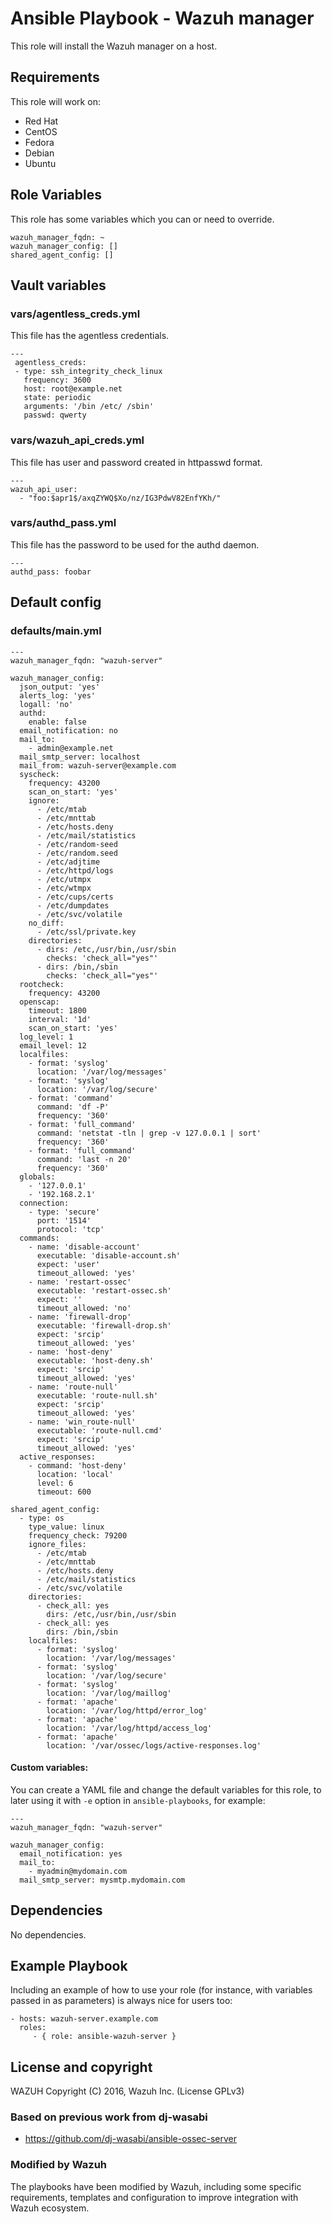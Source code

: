 Ansible Playbook - Wazuh manager
================================

This role will install the Wazuh manager on a host.

Requirements
------------

This role will work on:
 * Red Hat
 * CentOS
 * Fedora
 * Debian
 * Ubuntu

Role Variables
--------------

This role has some variables which you can or need to override.
```
wazuh_manager_fqdn: ~
wazuh_manager_config: []
shared_agent_config: []
```

Vault variables
----------------

### vars/agentless_creds.yml
This file has the agentless credentials.
```
---
 agentless_creds:
 - type: ssh_integrity_check_linux
   frequency: 3600
   host: root@example.net
   state: periodic
   arguments: '/bin /etc/ /sbin'
   passwd: qwerty
```

### vars/wazuh_api_creds.yml
This file has user and password created in httpasswd format.
```
---
wazuh_api_user:
  - "foo:$apr1$/axqZYWQ$Xo/nz/IG3PdwV82EnfYKh/"
```

### vars/authd_pass.yml
This file has the password to be used for the authd daemon.
```
---
authd_pass: foobar
```

Default config
--------------

### defaults/main.yml
```
---
wazuh_manager_fqdn: "wazuh-server"

wazuh_manager_config:
  json_output: 'yes'
  alerts_log: 'yes'
  logall: 'no'
  authd:
    enable: false
  email_notification: no
  mail_to:
    - admin@example.net
  mail_smtp_server: localhost
  mail_from: wazuh-server@example.com
  syscheck:
    frequency: 43200
    scan_on_start: 'yes'
    ignore:
      - /etc/mtab
      - /etc/mnttab
      - /etc/hosts.deny
      - /etc/mail/statistics
      - /etc/random-seed
      - /etc/random.seed
      - /etc/adjtime
      - /etc/httpd/logs
      - /etc/utmpx
      - /etc/wtmpx
      - /etc/cups/certs
      - /etc/dumpdates
      - /etc/svc/volatile
    no_diff:
      - /etc/ssl/private.key
    directories:
      - dirs: /etc,/usr/bin,/usr/sbin
        checks: 'check_all="yes"'
      - dirs: /bin,/sbin
        checks: 'check_all="yes"'
  rootcheck:
    frequency: 43200
  openscap:
    timeout: 1800
    interval: '1d'
    scan_on_start: 'yes'
  log_level: 1
  email_level: 12
  localfiles:
    - format: 'syslog'
      location: '/var/log/messages'
    - format: 'syslog'
      location: '/var/log/secure'
    - format: 'command'
      command: 'df -P'
      frequency: '360'
    - format: 'full_command'
      command: 'netstat -tln | grep -v 127.0.0.1 | sort'
      frequency: '360'
    - format: 'full_command'
      command: 'last -n 20'
      frequency: '360'
  globals:
    - '127.0.0.1'
    - '192.168.2.1'
  connection:
    - type: 'secure'
      port: '1514'
      protocol: 'tcp'
  commands:
    - name: 'disable-account'
      executable: 'disable-account.sh'
      expect: 'user'
      timeout_allowed: 'yes'
    - name: 'restart-ossec'
      executable: 'restart-ossec.sh'
      expect: ''
      timeout_allowed: 'no'
    - name: 'firewall-drop'
      executable: 'firewall-drop.sh'
      expect: 'srcip'
      timeout_allowed: 'yes'
    - name: 'host-deny'
      executable: 'host-deny.sh'
      expect: 'srcip'
      timeout_allowed: 'yes'
    - name: 'route-null'
      executable: 'route-null.sh'
      expect: 'srcip'
      timeout_allowed: 'yes'
    - name: 'win_route-null'
      executable: 'route-null.cmd'
      expect: 'srcip'
      timeout_allowed: 'yes'
  active_responses:
    - command: 'host-deny'
      location: 'local'
      level: 6
      timeout: 600

shared_agent_config:
  - type: os
    type_value: linux
    frequency_check: 79200
    ignore_files:
      - /etc/mtab
      - /etc/mnttab
      - /etc/hosts.deny
      - /etc/mail/statistics
      - /etc/svc/volatile
    directories:
      - check_all: yes
        dirs: /etc,/usr/bin,/usr/sbin
      - check_all: yes
        dirs: /bin,/sbin
    localfiles:
      - format: 'syslog'
        location: '/var/log/messages'
      - format: 'syslog'
        location: '/var/log/secure'
      - format: 'syslog'
        location: '/var/log/maillog'
      - format: 'apache'
        location: '/var/log/httpd/error_log'
      - format: 'apache'
        location: '/var/log/httpd/access_log'
      - format: 'apache'
        location: '/var/ossec/logs/active-responses.log'
```

#### Custom variables:
You can create a YAML file and change the default variables for this role, to later using it with `-e` option in `ansible-playbooks`, for example:

```
---
wazuh_manager_fqdn: "wazuh-server"

wazuh_manager_config:
  email_notification: yes
  mail_to:
    - myadmin@mydomain.com
  mail_smtp_server: mysmtp.mydomain.com
```

Dependencies
------------

No dependencies.

Example Playbook
----------------

Including an example of how to use your role (for instance, with variables passed in as parameters) is always nice for users too:

    - hosts: wazuh-server.example.com
      roles:
         - { role: ansible-wazuh-server }

License and copyright
---------------------

WAZUH Copyright (C) 2016, Wazuh Inc. (License GPLv3)

### Based on previous work from dj-wasabi

 - https://github.com/dj-wasabi/ansible-ossec-server

### Modified by Wazuh

The playbooks have been modified by Wazuh, including some specific requirements, templates and configuration to improve integration with Wazuh ecosystem.
